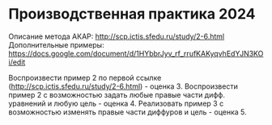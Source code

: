 # Производственная практика 2024
Описание метода АКАР: http://scp.ictis.sfedu.ru/study/2-6.html
Дополнительные примеры: https://docs.google.com/document/d/1HYbbrJyv_rf_rrufKAKyqvhEdYJN3KOi/edit
 
Воспроизвести пример 2 по первой ссылке (http://scp.ictis.sfedu.ru/study/2-6.html) - оценка 3. Воспроизвести пример 2 с возможностью задать любые правые части дифф. уравнений и любую цель - оценка 4. Реализовать пример 3 с возможностью изменять правые части диффуров и цель - оценка 5.
